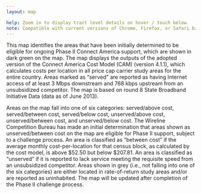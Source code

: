 ```yaml
---
layout: map

help: Zoom in to display tract level details on hover / touch below.
note: Compatible with current versions of Chrome, Firefox, or Safari browsers.
---
```

This map identifies the areas that have been initially determined to be eligible for ongoing Phase II Connect America support, which are shown in dark green on the map.  The map displays the outputs of the adopted version of the Connect America Cost Model (CAM) (version 4.1.1), which calculates costs per location in all price cap carrier study areas for the entire country. Areas marked as “served” are reported as having Internet access of at least 3 Mbps downstream and 768 kbps upstream from an unsubsidized competitor.  The map is based on round 8 State Broadband Initiative Data (data as of June 2013).

Areas on the map fall into one of six categories: served/above cost, served/between cost, served/below cost, unserved/above cost, unserved/between cost, and unserved/below cost.  The Wireline Competition Bureau has made an initial determination that areas shown as unserved/between cost on the map are eligible for Phase II support, subject to a challenge process.  An area is classified as “between cost” if the average monthly cost-per-location for that census block, as calculated by the cost model, is above $52.50 but below $207.81.  An area is classified as “unserved” if it is reported to lack service meeting the requisite speed from an unsubsidized competitor.   Areas shown in grey (i.e., not falling into one of the six categories) are either located in rate-of-return study areas and/or are reported as uninhabited.  The map will be updated after completion of the Phase II challenge process.